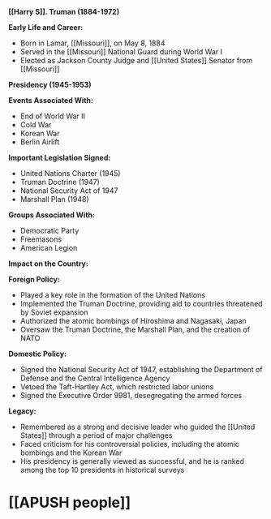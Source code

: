 **[[Harry S]]. Truman (1884-1972)**

**Early Life and Career:**
* Born in Lamar, [[Missouri]], on May 8, 1884
* Served in the [[Missouri]] National Guard during World War I
* Elected as Jackson County Judge and [[United States]] Senator from [[Missouri]]

**Presidency (1945-1953)**

**Events Associated With:**
* End of World War II
* Cold War
* Korean War
* Berlin Airlift

**Important Legislation Signed:**
* United Nations Charter (1945)
* Truman Doctrine (1947)
* National Security Act of 1947
* Marshall Plan (1948)

**Groups Associated With:**
* Democratic Party
* Freemasons
* American Legion

**Impact on the Country:**

**Foreign Policy:**
* Played a key role in the formation of the United Nations
* Implemented the Truman Doctrine, providing aid to countries threatened by Soviet expansion
* Authorized the atomic bombings of Hiroshima and Nagasaki, Japan
* Oversaw the Truman Doctrine, the Marshall Plan, and the creation of NATO

**Domestic Policy:**
* Signed the National Security Act of 1947, establishing the Department of Defense and the Central Intelligence Agency
* Vetoed the Taft-Hartley Act, which restricted labor unions
* Signed the Executive Order 9981, desegregating the armed forces

**Legacy:**
* Remembered as a strong and decisive leader who guided the [[United States]] through a period of major challenges
* Faced criticism for his controversial policies, including the atomic bombings and the Korean War
* His presidency is generally viewed as successful, and he is ranked among the top 10 presidents in historical surveys
# [[APUSH people]]